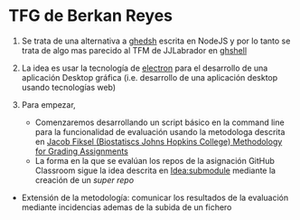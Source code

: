 # TFG de Berkan Reyes

1. Se trata de una alternativa a [ghedsh](https://github.com/ULL-ESIT-GRADOII-TFG/ghedsh) escrita en NodeJS y por lo tanto se trata de algo mas parecido al TFM de JJLabrador en [ghshell](https://github.com/ULL-ESIT-GRADOII-TFG/ghshell)
2. La idea es usar la tecnología de [electron](https://github.com/electron/electron) para el desarrollo de una aplicación Desktop gráfica (i.e. desarrollo de una aplicación desktop usando tecnologías web)
3. Para empezar, 

   - Comenzaremos desarrollando un script básico en la command line para la funcionalidad de evaluación usando la metodologa descrita en [Jacob Fiksel (Biostatiscs Johns Hopkins College) Methodology for Grading Assignments](https://ull-pfpdi-github-1718.github.io/_book/automated-gradingevaluacion-automatica.html)
   - La forma en la que se evalúan  los repos de la asignación GitHub Classroom sigue la idea descrita en [Idea:submodule](https://ull-esit-gradoii-tfg.github.io/tfg-ideas/_book/submodule.html) mediante la creación de un *super repo*
  - Extensión de la metodología: comunicar los resultados de la evaluación mediante incidencias ademas de la subida de un fichero
